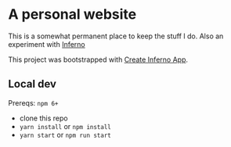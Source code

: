# A personal website

This is a somewhat permanent place to keep the stuff I do. Also an experiment with [Inferno](https://www.infernojs.org/)

This project was bootstrapped with [Create Inferno App](https://github.com/infernojs/create-inferno-app).

## Local dev

Prereqs: `npm 6+`

- clone this repo
- `yarn install` or `npm install`
- `yarn start` or `npm run start`